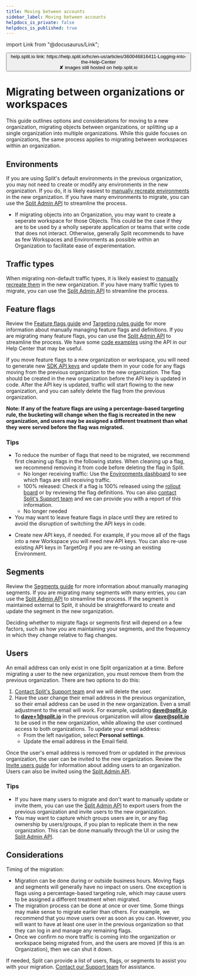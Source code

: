 ```yaml
---
title: Moving between accounts
sidebar_label: Moving between accounts
helpdocs_is_private: false
helpdocs_is_published: true
---
```


import Link from "@docusaurus/Link";

<p>
  <button style={{borderRadius:'8px', border:'1px', fontFamily:'Courier New', fontWeight:'800', textAlign:'left'}}> help.split.io link: https://help.split.io/hc/en-us/articles/360046816411-Logging-into-the-Help-Center <br /> ✘ images still hosted on help.split.io </button>
</p>

# Migrating between organizations or workspaces

This guide outlines options and considerations for moving to a new organization, migrating objects between organizations, or splitting up a single organization into multiple organizations. While this guide focuses on organizations, the same process applies to migrating between workspaces within an organization.

## Environments

If you are using Split's default environments in the previous organization, you may not need to create or modify any environments in the new organization. If you do, it is likely easiest to [manually recreate environments](https://help.split.io/hc/en-us/articles/360019915771-Environments) in the new organization. If you have many environments to migrate, you can use the [Split Admin API](https://docs.split.io/reference/environments-overview) to streamline the process.

- If migrating objects into an Organization, you may want to create a seperate workspace for those Objects. This could be the case if they are to be used by a wholly seperate application or teams that write code that does not interact. Otherwise, generally Split recommends to have as few Workspaces and Environments as possible within an Organization to facilitate ease of experimentation.

## Traffic types

When migrating non-default traffic types, it is likely easiest to [manually recreate them](https://help.split.io/hc/en-us/articles/360019916311-Traffic-type) in the new organization. If you have many traffic types to migrate, you can use the [Split Admin API](https://docs.split.io/reference/traffic-types-overview) to streamline the process.

## Feature flags

Review the [Feature flags guide](https://help.split.io/hc/en-us/articles/9058495582349-Create-a-feature-flag) and [Targeting rules guide](https://help.split.io/hc/en-us/articles/360020791591-Targeting-customers) for more information about manually managing feature flags and definitions. If you are migrating many feature flags, you can use the [Split Admin API](https://docs.split.io/reference/feature-flag-overview) to streamline the process. We have some [code examples](https://help.split.io/hc/en-us/sections/360004020552-Admin-API-Examples) using the API in our Help Center that may be useful. 

If you move feature flags to a new organization or workspace, you will need to generate new [SDK API keys](https://help.split.io/hc/en-us/articles/360019916211-API-keys) and update them in your code for any flags moving from the previous organization to the new organization. The flag should be created in the new organization before the API key is updated in code. After the API key is updated, traffic will start flowing to the new organization, and you can safely delete the flag from the previous organization.

**Note: If any of the feature flags are using a percentage-based targeting rule, the bucketing will change when the flag is recreated in the new organization, and users may be assigned a different treatment than what they were served before the flag was migrated.** 

### Tips
* To reduce the number of flags that need to be migrated, we recommend first cleaning up flags in the following states. When cleaning up a flag, we recommend removing it from code before deleting the flag in Split.
  * No longer receiving traffic: Use the [Environments dashboard](https://help.split.io/hc/en-us/articles/360019915771-Environments) to see which flags are still receiving traffic.
  * 100% released: Check if a flag is 100% released using the [rollout board](https://help.split.io/hc/en-us/articles/4405016480269-Use-the-rollout-board) or by reviewing the flag definitions. You can also [contact Split's Support team](https://help.split.io/hc/en-us/requests/new) and we can provide you with a report of this information.
  * No longer needed
* You may want to leave feature flags in place until they are retired to avoid the disruption of switching the API keys in code.

- Create new API keys, if needed. For example, if you move all of the flags into a new Workspace you will need new API keys. You can also re-use existing API keys in TargetOrg if you are re-using an existing Environment.



## Segments

Review the [Segments guide](https://help.split.io/hc/en-us/articles/360020407512-Create-a-segment) for more information about manually managing segments. If you are migrating many segments with many entries, you can use the [Split Admin API](https://docs.split.io/reference/segments-overview) to streamline the process. If the segment is maintained external to Split, it should be straightforward to create and update the segment in the new organization.

Deciding whether to migrate flags or segments first will depend on a few factors, such as how you are maintaining your segments, and the frequency in which they change relative to flag changes.

## Users

An email address can only exist in one Split organization at a time. Before migrating a user to the new organization, you must remove them from the previous organization. There are two options to do this:
1. [Contact Split's Support team](https://help.split.io/hc/en-us/requests/new) and we will delete the user.
2. Have the user change their email address in the previous organization, so their email address can be used in the new organization. Even a small adjustment to the email will work. For example, updating **dave@split.io** to **dave+1@split.io** in the previous organization will allow **dave@split.io** to be used in the new organization, while allowing the user continued access to both organizations. To update your email address:
   * From the left navigation, select **Personal settings**.
   * Update the email address in the Email field.
  
Once the user's email address is removed from or updated in the previous organization, the user can be invited to the new organization. Review the [Invite users guide](https://help.split.io/hc/en-us/articles/16432983870605-Invite-users-and-manage-user-permissions) for information about adding users to an organization. Users can also be invited using the [Split Admin API](https://docs.split.io/reference/users-overview).

### Tips

* If you have many users to migrate and don't want to manually update or invite them, you can use the [Split Admin API](https://docs.split.io/reference/users-overview) to export users from the previous organization and invite users to the new organization.
* You may want to capture which groups users are in, or any flag ownership by users/groups, if you plan to replicate them in the new organization. This can be done manually through the UI or using the [Split Admin API](https://docs.split.io/reference/introduction).

## Considerations

Timing of the migration:
* Migration can be done during or outside business hours. Moving flags and segments will generally have no impact on users. One exception is flags using a percentage-based targeting rule, which may cause users to be assigned a different treatment when migrated.
* The migration process can be done at once or over time. Some things may make sense to migrate earlier than others. For example, we recommend that you move users over as soon as you can. However, you will want to have at least one user in the previous organization so that they can log in and manage any remaining flags.
* Once we confirm no more traffic is coming into the organization or workspace being migrated from, and the users are moved (if this is an Organization), then we can shut it down.

If needed, Split can provide a list of users, flags, or segments to assist you with your migration. [Contact our Support team](https://help.split.io/hc/en-us/requests/new) for assistance.


